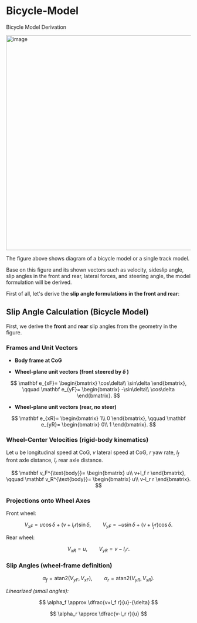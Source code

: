 # Bicycle-Model
Bicycle Model Derivation


<img width="700" height="586" alt="image" src="https://github.com/user-attachments/assets/da1080be-4dd1-47db-a5ff-d5a11766b81f" />



The figure above shows diagram of a bicycle model or a single track model.

Base on this figure and its shown vectors such as velocity, sideslip angle, slip angles in the front and rear, lateral forces, and steering angle, the model formulation will be derived.

First of all, let's derive the **slip angle formulations in the front and rear**:


## Slip Angle Calculation (Bicycle Model)

First, we derive the **front** and **rear** slip angles from the geometry in the figure.

### Frames and Unit Vectors

- **Body frame at CoG** 

- **Wheel-plane unit vectors (front steered by  $\delta$ )**

$$
\mathbf e_{xF}=
\begin{bmatrix}
\cos\delta\\
\sin\delta
\end{bmatrix},
\qquad
\mathbf e_{yF}=
\begin{bmatrix}
-\sin\delta\\
\cos\delta
\end{bmatrix}.
$$

- **Wheel-plane unit vectors (rear, no steer)**

$$
\mathbf e_{xR}=
\begin{bmatrix}
1\\
0
\end{bmatrix},
\qquad
\mathbf e_{yR}=
\begin{bmatrix}
0\\
1
\end{bmatrix}.
$$

### Wheel-Center Velocities (rigid-body kinematics)

Let $u$ be longitudinal speed at CoG, $v$ lateral speed at CoG, $r$ yaw rate, $l_f$ front axle distance, $l_r$ rear axle distance.

$$
\mathbf v_F^{\text{body}}=
\begin{bmatrix}
u\\
v+l_f r
\end{bmatrix},
\qquad
\mathbf v_R^{\text{body}}=
\begin{bmatrix}
u\\
v-l_r r
\end{bmatrix}.
$$

### Projections onto Wheel Axes

Front wheel:

$$
V_{xF}=u\cos\delta+(v+l_r r)\sin\delta,
\qquad
V_{yF}=-u\sin\delta+(v+l_f r)\cos\delta.
$$

Rear wheel:

$$
V_{xR}=u,
\qquad
V_{yR}=v-l_r r.
$$

### Slip Angles (wheel-frame definition)

$$
\alpha_f=\mathrm{atan2}(V_{yF},\,V_{xF}),\qquad
\alpha_r=\mathrm{atan2}(V_{yR},\,V_{xR}).
$$

*Linearized (small angles):* 

$$ \alpha_f \approx \dfrac{v+l_f r}{u}-{\delta} $$

$$ \alpha_r \approx \dfrac{v-l_r r}{u} $$



